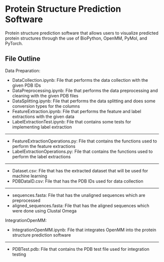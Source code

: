 # Protein Structure Prediction Software

Protein structure prediction software that allows users to visualize predicted protein structures through the use of 
BioPython, OpenMM, PyMol, and PyTorch.

## File Outline

Data Preparation:
- DataCollection.ipynb: File that performs the data collection with the given PDB IDs
- DataPreprocessing.ipynb: File that performs the data preprocessing and cleaning with the given PDB files
- DataSplitting.ipynb: File that performs the data splitting and does some conversion types for the columns
- FeatureExtraction.ipynb: File that performs the feature and label extractions with the given data
- LabelExtractionTest.ipynb: File that contains some tests for implementing label extraction
---
- FeatureExtractionOperations.py: File that contains the functions used to perform the feature extractions
- LabelExtractionOperations.py: File that contains the functions used to perform the label extractions
---
- Dataset.csv: File that has the extracted dataset that will be used for machine learning
- PDBDataID.csv: File that has the PDB IDs used for data collection
--- 
- sequences.fasta: File that has the unaligned sequences which are preprocessed
- aligned_sequences.fasta: File that has the aligned sequences which were done using Clustal Omega

IntegrationOpenMM:
- IntegrationOpenMM.ipynb: File that integrates OpenMM into the protein structure prediction software
---
- PDBTest.pdb: File that contains the PDB test file used for integration testing
